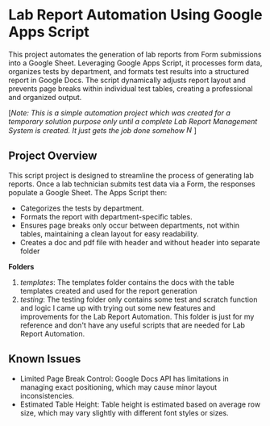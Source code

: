 # Lab Report Automation Using Google Apps Script
This project automates the generation of lab reports from Form submissions into a Google Sheet. Leveraging Google Apps Script, it processes form data, organizes tests by department, and formats test results into a structured report in Google Docs. The script dynamically adjusts report layout and prevents page breaks within individual test tables, creating a professional and organized output.

[*Note: This is a simple automation project which was created for a temporary solution purpose only until a complete Lab Report Management System is created. It just gets the job done somehow <img src="https://raw.githubusercontent.com/Tarikul-Islam-Anik/Animated-Fluent-Emojis/master/Emojis/Smilies/Nerd%20Face.png" alt="Nerd Face" width="15" height="15" />*]

## Project Overview
This script project is designed to streamline the process of generating lab reports. Once a lab technician submits test data via a Form, the responses populate a Google Sheet. The Apps Script then:

- Categorizes the tests by department.
- Formats the report with department-specific tables.
- Ensures page breaks only occur between departments, not within tables, maintaining a clean layout for easy readability.
- Creates a doc and pdf file with header and without header into separate folder

**Folders**
1. *templates*: The templates folder contains the docs with the table templates created and used for the report generation
2. *testing*: The testing folder only contains some test and scratch function and logic I came up with trying out some new features and improvements for the Lab Report Automation. This folder is just for my reference and don't have any useful scripts that are needed for Lab Report Automation.

## Known Issues
- Limited Page Break Control: Google Docs API has limitations in managing exact positioning, which may cause minor layout inconsistencies.
- Estimated Table Height: Table height is estimated based on average row size, which may vary slightly with different font styles or sizes.